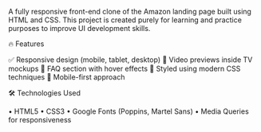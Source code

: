 A fully responsive front-end clone of the Amazon landing page built using HTML and CSS. This project is created purely for learning and practice purposes to improve UI development skills.

🔥 Features

✅ Responsive design (mobile, tablet, desktop) 🎥 Video previews inside TV mockups 🧾 FAQ section with hover effects 🎨 Styled using modern CSS techniques 📱 Mobile-first approach

🛠️ Technologies Used

• HTML5 • CSS3 • Google Fonts (Poppins, Martel Sans) • Media Queries for responsiveness
